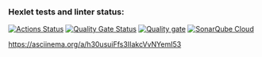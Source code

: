 ### Hexlet tests and linter status:
[![Actions Status](https://github.com/AssMasster/frontend-project-44/actions/workflows/hexlet-check.yml/badge.svg)](https://github.com/AssMasster/frontend-project-44/actions)
[![Quality Gate Status](https://sonarcloud.io/api/project_badges/measure?project=AssMasster_frontend-project-44&metric=alert_status)](https://sonarcloud.io/summary/new_code?id=AssMasster_frontend-project-44)
[![Quality gate](https://sonarcloud.io/api/project_badges/quality_gate?project=AssMasster_frontend-project-44)](https://sonarcloud.io/summary/new_code?id=AssMasster_frontend-project-44)
[![SonarQube Cloud](https://sonarcloud.io/images/project_badges/sonarcloud-light.svg)](https://sonarcloud.io/summary/new_code?id=AssMasster_frontend-project-44)

https://asciinema.org/a/h30usuiFfs3IIakcVvNYemI53 